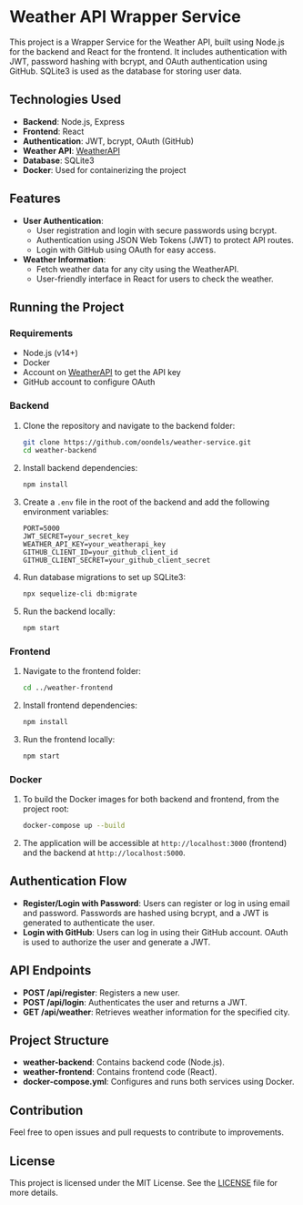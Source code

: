 # Weather API Wrapper Service

This project is a Wrapper Service for the Weather API, built using Node.js for the backend and React for the frontend. It includes authentication with JWT, password hashing with bcrypt, and OAuth authentication using GitHub. SQLite3 is used as the database for storing user data.

## Technologies Used

- **Backend**: Node.js, Express
- **Frontend**: React
- **Authentication**: JWT, bcrypt, OAuth (GitHub)
- **Weather API**: [WeatherAPI](https://www.weatherapi.com/my/)
- **Database**: SQLite3
- **Docker**: Used for containerizing the project

## Features

- **User Authentication**:
  - User registration and login with secure passwords using bcrypt.
  - Authentication using JSON Web Tokens (JWT) to protect API routes.
  - Login with GitHub using OAuth for easy access.
- **Weather Information**:
  - Fetch weather data for any city using the WeatherAPI.
  - User-friendly interface in React for users to check the weather.

## Running the Project

### Requirements

- Node.js (v14+)
- Docker
- Account on [WeatherAPI](https://www.weatherapi.com/) to get the API key
- GitHub account to configure OAuth

### Backend

1. Clone the repository and navigate to the backend folder:

   ```bash
   git clone https://github.com/oondels/weather-service.git
   cd weather-backend
   ```

2. Install backend dependencies:

   ```bash
   npm install
   ```

3. Create a `.env` file in the root of the backend and add the following environment variables:

   ```env
   PORT=5000
   JWT_SECRET=your_secret_key
   WEATHER_API_KEY=your_weatherapi_key
   GITHUB_CLIENT_ID=your_github_client_id
   GITHUB_CLIENT_SECRET=your_github_client_secret
   ```

4. Run database migrations to set up SQLite3:

   ```bash
   npx sequelize-cli db:migrate
   ```

5. Run the backend locally:
   ```bash
   npm start
   ```

### Frontend

1. Navigate to the frontend folder:

   ```bash
   cd ../weather-frontend
   ```

2. Install frontend dependencies:

   ```bash
   npm install
   ```

3. Run the frontend locally:
   ```bash
   npm start
   ```

### Docker

1. To build the Docker images for both backend and frontend, from the project root:
   ```bash
   docker-compose up --build
   ```
2. The application will be accessible at `http://localhost:3000` (frontend) and the backend at `http://localhost:5000`.

## Authentication Flow

- **Register/Login with Password**: Users can register or log in using email and password. Passwords are hashed using bcrypt, and a JWT is generated to authenticate the user.
- **Login with GitHub**: Users can log in using their GitHub account. OAuth is used to authorize the user and generate a JWT.

## API Endpoints

- **POST /api/register**: Registers a new user.
- **POST /api/login**: Authenticates the user and returns a JWT.
- **GET /api/weather**: Retrieves weather information for the specified city.

## Project Structure

- **weather-backend**: Contains backend code (Node.js).
- **weather-frontend**: Contains frontend code (React).
- **docker-compose.yml**: Configures and runs both services using Docker.

## Contribution

Feel free to open issues and pull requests to contribute to improvements.

## License

This project is licensed under the MIT License. See the [LICENSE](LICENSE) file for more details.
